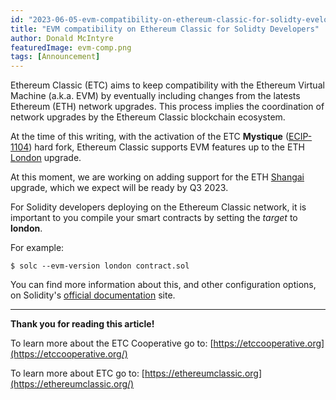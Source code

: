 ```yaml
---
id: "2023-06-05-evm-compatibility-on-ethereum-classic-for-solidty-evelopers-en"
title: "EVM compatibility on Ethereum Classic for Solidty Developers"
author: Donald McIntyre
featuredImage: evm-comp.png
tags: [Announcement]
---
```


Ethereum Classic (ETC) aims to keep compatibility with the Ethereum Virtual Machine (a.k.a. EVM) by eventually including changes from the latests Ethereum (ETH) network upgrades. This process implies the coordination of network upgrades by the Ethereum Classic blockchain ecosystem.

At the time of this writing, with the activation of the ETC **Mystique** ([ECIP-1104](https://ecips.ethereumclassic.org/ECIPs/ecip-1104)) hard fork, Ethereum Classic supports EVM features up to the ETH [London](https://github.com/ethereum/execution-specs/blob/master/network-upgrades/mainnet-upgrades/london.md) upgrade.

At this moment, we are working on adding support for the ETH [Shangai](https://github.com/ethereum/execution-specs/blob/master/network-upgrades/mainnet-upgrades/shanghai.md) upgrade, which we expect will be ready by Q3 2023.

For Solidity developers deploying on the Ethereum Classic network, it is important to you compile your smart contracts by setting the _target_ to **london**.

For example:

```shell
$ solc --evm-version london contract.sol
```

You can find more information about this, and other configuration options, on Solidity's [official documentation](https://docs.soliditylang.org/en/latest/using-the-compiler.html#setting-the-evm-version-to-target) site.

---

**Thank you for reading this article!**

To learn more about the ETC Cooperative go to:  [https://etccooperative.org](https://etccooperative.org/)

To learn more about ETC go to:  [https://ethereumclassic.org](https://ethereumclassic.org/)
